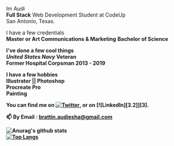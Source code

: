Im Audi<br>
<b>Full Stack</b> Web Development Student at CodeUp <br>
San Antonio, Texas.<br>

I have a few credentials<br>
<b>Master or Art Communications & Marketing</b>
<b>Bachelor of Science<br>
  
I've done a few cool things<br>
<i>United States Navy</i> <b>Veteran</b>
<br> Former Hospital Corpsman <b>2013 - 2019</b>

I have a few hobbies<br>
<b> Illustrator || Photoshop <b/><br>
Procreate <b> Pro <b>
<br> Painting <br>

<!-- Actual text -->

You can find me on [![Twitter][1.2]][1], or on [![LinkedIn][3.2]][3].

<!-- Icons -->

[1.2]: http://i.imgur.com/wWzX9uB.png (twitter icon without padding)
[2.2]: https://raw.githubusercontent.com/MartinHeinz/MartinHeinz/master/linkedin-3-16.png (LinkedIn icon without padding)

<!-- Links to your social media accounts -->

[1]: https://twitter.com/ABrattin
[2]: https://www.linkedin.com/in/audibrattin
📫 <b> By Email </b>: brattin.audiesha@gmail.com 


  
![Anurag's github stats](https://github-readme-stats.vercel.app/api?username=b-audiesha&show_icons=true&theme=onedark)<br>
[![Top Langs](https://github-readme-stats.vercel.app/api/top-langs/?username=b-audiesha&layout=compact&theme=onedark)](https://github.com/anuraghazra/github-readme-stats)
<!--
**b-audiesha/b-audiesha** is a ✨ _special_ ✨ repository because its `README.md` (this file) appears on your GitHub profile.
<br> An older account thats not as fun <br> https://github.com/audiesha<br>
